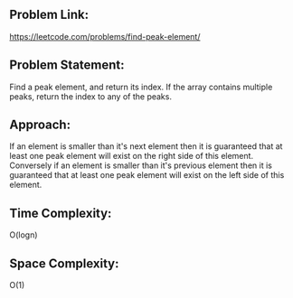 ## Problem Link:
https://leetcode.com/problems/find-peak-element/

## Problem Statement:
Find a peak element, and return its index. If the array contains multiple peaks, return the index to any of the peaks.
## Approach:
If an element is smaller than it's next element then it is guaranteed that at least one peak element will exist on the right side of this element.
Conversely if an element is smaller than it's previous element then it is guaranteed that at least one peak element will exist on the left side of this element.

## Time Complexity:
O(logn)

## Space Complexity:
O(1)
